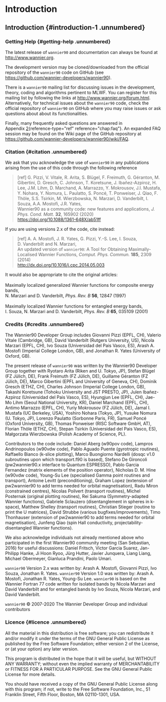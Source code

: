 
# Introduction

## Introduction {#introduction-1 .unnumbered}

### Getting Help {#getting-help .unnumbered}

The latest release of `wannier90` and documentation can always be found
at <http://www.wannier.org>.

The development version may be cloned/downloaded from the official
repository of the `wannier90` code on GitHub (see
<https://github.com/wannier-developers/wannier90>).

There is a `wannier90` mailing list for discussing issues in the
development, theory, coding and algorithms pertinent to MLWF. You can
register for this mailing list by following the links at
<http://www.wannier.org/forum.html>. Alternatively, for technical issues
about the `wannier90` code, check the official repository of
`wannier90` on GitHub where you may raise issues or ask questions about
about its functionalities.

Finally, many frequently asked questions are answered in
Appendix [2](#chap:faq){reference-type="ref" reference="chap:faq"}. An
expanded FAQ session may be found on the Wiki page of the GitHub
repository at
<https://github.com/wannier-developers/wannier90/wiki/FAQ>.

### Citation {#citation .unnumbered}

We ask that you acknowledge the use of `wannier90` in any publications
arising from the use of this code through the following reference

> \[ref\] G. Pizzi, V. Vitale, R. Arita, S. Blügel, F. Freimuth, G.
> Géranton, M. Gibertini, D. Gresch, C. Johnson, T. Koretsune, J.
> Ibañez-Azpiroz, H. Lee, J.M. Lihm, D. Marchand, A. Marrazzo, Y.
> Mokrousov, J.I. Mustafa, Y. Nohara, Y. Nomura, L. Paulatto, S. Poncé,
> T. Ponweiser, J. Qiao, F. Thöle, S.S. Tsirkin, M. Wierzbowska, N.
> Marzari, D. Vanderbilt, I. Souza, A.A. Mostofi, J.R. Yates,\
> Wannier90 as a community code: new features and applications, *J.
> Phys. Cond. Matt.* **32**, 165902 (2020)\
> <https://doi.org/10.1088/1361-648X/ab51ff>

If you are using versions 2.x of the code, cite instead:

> \[ref\] A. A. Mostofi, J. R. Yates, G. Pizzi, Y.-S. Lee, I. Souza,
> D. Vanderbilt and N. Marzari,\
> An updated version of `wannier90`: A Tool for Obtaining
> Maximally-Localised Wannier Functions, *Comput. Phys. Commun.*
> **185**, 2309 (2014)\
> <http://dx.doi.org/10.1016/j.cpc.2014.05.003>

It would also be appropriate to cite the original articles:\
\
Maximally localized generalized Wannier functions for composite energy
bands,\
N. Marzari and D. Vanderbilt, *Phys. Rev. B* **56**, 12847 (1997)\
\
Maximally localized Wannier functions for entangled energy bands,\
I. Souza, N. Marzari and D. Vanderbilt, *Phys. Rev. B* **65**, 035109
(2001)

### Credits {#credits .unnumbered}

The Wannier90 Developer Group includes Giovanni Pizzi (EPFL, CH),
Valerio Vitale (Cambridge, GB), David Vanderbilt (Rutgers University,
US), Nicola Marzari (EPFL, CH), Ivo Souza (Universidad del Pais Vasco,
ES), Arash A. Mostofi (Imperial College London, GB), and Jonathan R.
Yates (University of Oxford, GB).

The present release of `wannier90` was written by the Wannier90
Developer Group together with Ryotaro Arita (Riken and U. Tokyo, JP),
Stefan Blügel (FZ Jülich, DE), Frank Freimuth (FZ Jülich, DE), Guillame
Géranton (FZ Jülich, DE), Marco Gibertini (EPFL and University of
Geneva, CH), Dominik Gresch (ETHZ, CH), Charles Johnson (Imperial
College London, GB), Takashi Koretsune (Tohoku University and JST
PRESTO, JP), Julen Ibañez-Azpiroz (Universidad del Pais Vasco, ES),
Hyungjun Lee (EPFL, CH), Jae-Mo Lihm (Seoul National University, KR),
Daniel Marchand (EPFL, CH), Antimo Marrazzo (EPFL, CH), Yuriy Mokrousov
(FZ Jülich, DE), Jamal I. Mustafa (UC Berkeley, USA), Yoshiro Nohara
(Tokyo, JP), Yusuke Nomura (U. Tokyo, JP), Lorenzo Paulatto (Sorbonne
Paris, FR), Samuel Poncé (Oxford University, GB), Thomas Ponweiser (RISC
Software GmbH, AT), Florian Thöle (ETHZ, CH), Stepan Tsirkin
(Universidad del Pais Vasco, ES), Małgorzata Wierzbowska (Polish Academy
of Science, PL).

Contributors to the code include: Daniel Aberg (w90pov code), Lampros
Andrinopoulos (w90vdw code), Pablo Aguado Puente (gyrotropic routines),
Raffaello Bianco (k-slice plotting), Marco Buongiorno Nardelli (dosqc
v1.0 subroutines upon which transport.f90 is based), Stefano De
Gironcoli (pw2wannier90.x interface to Quantum ESPRESSO), Pablo Garcia
Fernandez (matrix elements of the position operator), Nicholas D. M.
Hine (w90vdw code), Young-Su Lee (specialised Gamma point routines and
transport), Antoine Levitt (preconditioning), Graham Lopez (extension of
pw2wannier90 to add terms needed for orbital magnetisation), Radu Miron
(constrained centres), Nicolas Poilvert (transport routines), Michel
Posternak (original plotting routines), Rei Sakuma (Symmetry-adapted
Wannier functions), Gabriele Sclauzero (disentanglement in spheres in
k-space), Matthew Shelley (transport routines), Christian Stieger
(routine to print the U matrices), David Strubbe (various
bugfixes/improvements), Timo Thonhauser (extension of pw2wannier90 to
add terms needed for orbital magnetisation), Junfeng Qiao (spin Hall
conductivity, projectability-disentangled Wannier functions).

We also acknowledge individuals not already mentioned above who
participated in the first Wannier90 community meeting (San Sebastian,
2016) for useful discussions: Daniel Fritsch, Victor Garcia Suarez,
Jan-Philipp Hanke, Ji Hoon Ryoo, Jürg Hutter, Javier Junquera, Liang
Liang, Michael Obermeyer, Gianluca Prandini, Paolo Umari.

`wannier90` Version 2.x was written by: Arash A. Mostofi, Giovanni
Pizzi, Ivo Souza, Jonathan R. Yates. `wannier90` Version 1.0 was written
by: Arash A. Mostofi, Jonathan R. Yates, Young-Su Lee. `wannier90` is
based on the Wannier Fortran 77 code written for isolated bands by
Nicola Marzari and David Vanderbilt and for entangled bands by Ivo
Souza, Nicola Marzari, and David Vanderbilt.

`wannier90` © 2007-2020 The Wannier Developer Group and individual
contributors

### Licence {#licence .unnumbered}

All the material in this distribution is free software; you can
redistribute it and/or modify it under the terms of the GNU General
Public License as published by the Free Software Foundation; either
version 2 of the License, or (at your option) any later version.

This program is distributed in the hope that it will be useful, but
WITHOUT ANY WARRANTY; without even the implied warranty of
MERCHANTABILITY or FITNESS FOR A PARTICULAR PURPOSE. See the GNU General
Public License for more details.

You should have received a copy of the GNU General Public License along
with this program; if not, write to the Free Software Foundation, Inc.,
51 Franklin Street, Fifth Floor, Boston, MA 02110-1301, USA.
